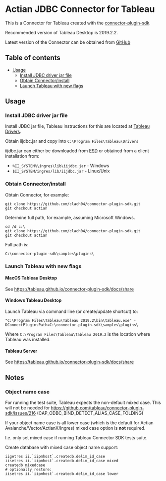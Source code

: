 Actian JDBC Connector for Tableau
=================================

This is a Connector for Tableau created with the [connector-plugin-sdk](https://github.com/tableau/connector-plugin-sdk).

Recommended version of Tableau Desktop is 2019.2.2.

Latest version of the Connector can be obtained from
[GitHub](https://github.com/clach04/connector-plugin-sdk/tree/actian/samples/plugins/actian_jdbc)

Table of contents
-----------------

  * [Usage](#usage)
    + [Install JDBC driver jar file](#install-jdbc-driver-jar-file)
    + [Obtain Connector/install](#obtain-connector-install)
    + [Launch Tableau with new flags](#launch-tableau-with-new-flags)


Usage
-----

### Install JDBC driver jar file

Install JDBC jar file, Tableau instructions for this are located at [Tableau Drivers](https://onlinehelp.tableau.com/current/pro/desktop/en-us/examples_otherdatabases_jdbc.htm).

Obtain iijdbc.jar and copy into `C:\Program Files\Tableau\Drivers`

iijdbc.jar can either be downloaded from [ESD](https://esd.actian.com/product/Avalanche/JDBC/java/Actian_Avalanche_JDBC_Drivers)
or obtained from a client installation from:

  * `%II_SYSTEM%\ingres\lib\iijdbc.jar` - Windows
  * `$II_SYSTEM/ingres/lib/iijdbc.jar` - Linux/Unix


### Obtain Connector/install

Obtain Connector, for example:

    git clone https://github.com/clach04/connector-plugin-sdk.git
    git checkout actian

Determine full path, for example, assuming Microsoft Windows.

    cd /d c:\
    git clone https://github.com/clach04/connector-plugin-sdk.git
    git checkout actian

Full path is:

    C:\connector-plugin-sdk\samples\plugins\

### Launch Tableau with new flags

#### MacOS Tableau Desktop

See https://tableau.github.io/connector-plugin-sdk/docs/share

#### Windows Tableau Desktop

Launch Tableau via command line (or create/update shortcut) to:

    "C:\Program Files\Tableau\Tableau 2019.2\bin\tableau.exe" -DConnectPluginsPath=C:\connector-plugin-sdk\samples\plugins\

Where `C:\Program Files\Tableau\Tableau 2019.2` is the location where Tableau was installed.

#### Tableau Server

See https://tableau.github.io/connector-plugin-sdk/docs/share


Notes
-----

### Object name case

For running the test suite, Tableau expects the non-default mixed case. This will not be needed for https://github.com/tableau/connector-plugin-sdk/issues/216 (CAP_ODBC_BIND_DETECT_ALIAS_CASE_FOLDING)

If your object name case is all lower case (which is the default for Actian Avalanche/Vector/ActianX/Ingres) mixed case option is **not** required.

I.e. only set mixed case if running Tableau Connector SDK tests suite.

Create database with mixed case object name support:

    iigetres ii.`iipmhost`.createdb.delim_id_case
    iisetres ii.`iipmhost`.createdb.delim_id_case mixed
    createdb mixedcase
    # optionally restore:
    iisetres ii.`iipmhost`.createdb.delim_id_case lower
